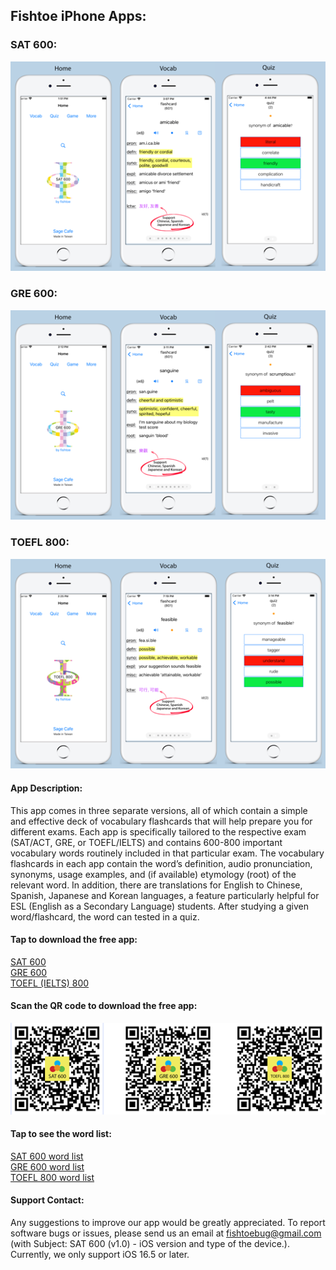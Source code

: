 ## Fishtoe iPhone Apps:

### SAT 600:
![SAT_URL_Image](/SAT_5.5_URL_image-518x345.png)

### GRE 600:
![GRE_URL_Image](/GRE_5.5_URL_image-518x345.png)

### TOEFL 800:
![TOEFL_URL_Image](/TOEFL_5.5_URL_image-518x345.png)


#### App Description:
This app comes in three separate versions, all of which contain a simple and effective deck of vocabulary flashcards that will help prepare you for different exams. Each app is specifically tailored to the respective exam (SAT/ACT, GRE, or TOEFL/IELTS) and contains 600-800 important vocabulary words routinely included in that particular exam. The vocabulary flashcards in each app contain the word’s definition, audio pronunciation, synonyms, usage examples, and (if available) etymology (root) of the relevant word. In addition, there are translations for English to Chinese, Spanish, Japanese and Korean languages, a feature particularly helpful for ESL (English as a Secondary Language) students. After studying a given word/flashcard, the word can tested in a quiz.

#### Tap to download the free app:
[SAT 600](https://apps.apple.com/tw/app/fishtoe-sat/id1642123199?l=en-GB)       
[GRE 600](https://apps.apple.com/tw/app/fishtoe-gre/id6443974879?l=en-GB)       
[TOEFL (IELTS) 800](https://apps.apple.com/tw/app/fishtoe-toefl/id6449369741?l=en-GB)       

#### Scan the QR code to download the free app:
![ ](/SAT_GRE_TOEFL-QRcode-550x160.png)     
     

#### Tap to see the word list:              
[SAT 600 word list](https://github.com/fishtoeG/fishtoe/wiki/SAT_words_600)      
[GRE 600 word list](https://github.com/fishtoeG/fishtoe/wiki/GRE_words_600)      
[TOEFL 800 word list](https://github.com/fishtoeG/fishtoe/wiki/TOEFL_words_800)

#### Support Contact:
Any suggestions to improve our app would be greatly appreciated.  To report software bugs or issues, please send us an email at fishtoebug@gmail.com (with Subject: SAT 600 (v1.0) - iOS version and type of the device.).  Currently, we only support iOS 16.5 or later.
